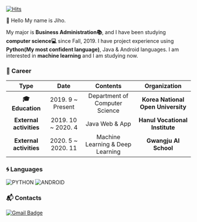 [![Hits](https://hits.seeyoufarm.com/api/count/incr/badge.svg?url=https%3A%2F%2Fgithub.com%2Fwlghsp&count_bg=%2379C83D&title_bg=%23555555&icon=&icon_color=%23E7E7E7&title=hits&edge_flat=false)](https://hits.seeyoufarm.com)

:wave: Hello My name is Jiho.

 My major is **Business Administration:books:**, and I have been studying **computer science:computer:** since Fall, 2019. I have project experience using **Python(My most confident language)**, Java & Android languages. I am interested in **machine learning** and I am studying now. 

### :purple_heart: Career

| **Type** | **Date** | **Contents** | **Organization** |
|:--------:|:--------:|:--------:|:--------:|
| **:mortar_board: Education** | 2019. 9 ~ Present | Department of Computer Science | **Korea National Open University** |
| **External activities** | 2019. 10 ~ 2020. 4 | Java Web & App | **Hanul Vocational Institute** |
| **External activities** | 2020. 5 ~ 2020. 11 | Machine Learning & Deep Learning | **Gwangju AI School** |

### :cyclone: Languages
![PYTHON](https://img.shields.io/badge/PYTHON-%E2%98%85%E2%98%85%E2%98%85%E2%98%85%E2%98%86-0696D7?style=plastic&logo=Python&logoColor=white) ![ANDROID](https://img.shields.io/badge/JAVA%20&%20ANDROID-%E2%98%85%E2%98%85%E2%98%85%E2%98%86%E2%98%86-3DDC84?style=plastic&logo=android&logoColor=white) 

### :mailbox_with_mail: Contacts
[![Gmail Badge](https://img.shields.io/badge/Gmail-d14836?style=flat-square&logo=Gmail&logoColor=white&link=mailto:wlghsp@gmail.com)](mailto:wlghsp@gmail.com)
